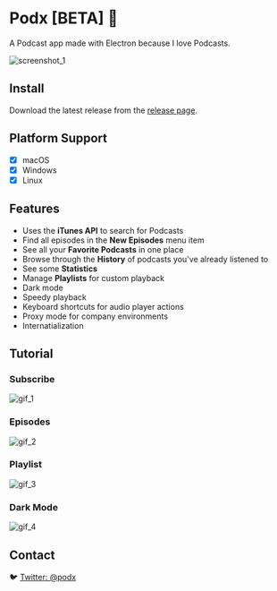 # Podx [BETA] :construction:

A Podcast app made with Electron because I love Podcasts.

![screenshot_1](./assets/img/gallery/App1.png)

## Install

Download the latest release from the [release page](https://github.com/MrChuckomo/poddycast/releases).

## Platform Support

- [x] macOS  
- [x] Windows
- [x] Linux

## Features

- Uses the **iTunes API** to search for Podcasts
- Find all episodes in the **New Episodes** menu item
- See all your **Favorite Podcasts** in one place
- Browse through the **History** of podcasts you've already listened to
- See some **Statistics**
- Manage **Playlists** for custom playback
- Dark mode
- Speedy playback
- Keyboard shortcuts for audio player actions
- Proxy mode for company environments
- Internatialization

## Tutorial

### Subscribe

![gif_1](./assets/img/gallery/App1.png)

### Episodes

![gif_2](./assets/img/gallery/App2.png)

### Playlist

![gif_3](./assets/img/gallery/App3.png)

### Dark Mode

![gif_4](./assets/img/gallery/App1.png)


## Contact

:bird: [Twitter: @podx](https://twitter.com/podx)